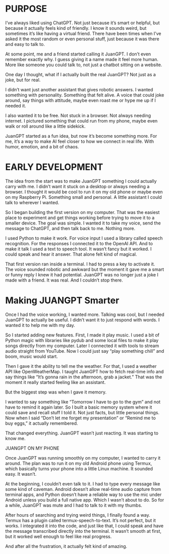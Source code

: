 # PURPOSE

I’ve always liked using ChatGPT. Not just because it’s smart or helpful, but because it actually feels kind of friendly. I know it sounds weird, but sometimes it’s like having a virtual friend. There have been times when I’ve asked it the most random or even personal stuff, just because it was there and easy to talk to.

At some point, me and a friend started calling it JuanGPT. I don’t even remember exactly why. I guess giving it a name made it feel more human. More like someone you could talk to, not just a chatbot sitting on a website.

One day I thought, what if I actually built the real JuanGPT? Not just as a joke, but for real.

I didn’t want just another assistant that gives robotic answers. I wanted something with personality. Something that felt alive. A voice that could joke around, say things with attitude, maybe even roast me or hype me up if I needed it.

I also wanted it to be free. Not stuck in a browser. Not always needing internet. I pictured something that could run from my phone, maybe even walk or roll around like a little sidekick.

JuanGPT started as a fun idea, but now it’s become something more. For me, it’s a way to make AI feel closer to how we connect in real life. With humor, emotion, and a bit of chaos.

# EARLY DEVELOPMENT

The idea from the start was to make JuanGPT something I could actually carry with me. I didn’t want it stuck on a desktop or always needing a browser. I thought it would be cool to run it on my old phone or maybe even on my Raspberry Pi. Something small and personal. A little assistant I could talk to wherever I wanted.

So I began building the first version on my computer. That was the easiest place to experiment and get things working before trying to move it to a smaller device. The goal was simple. I wanted it to take my voice, send the message to ChatGPT, and then talk back to me. Nothing more.

I used Python to make it work. For voice input I used a library called speech recognition. For the responses I connected it to the OpenAI API. And to make it talk I used a text to speech tool. It wasn’t fancy but it worked. I could speak and hear it answer. That alone felt kind of magical.

That first version ran inside a terminal. I had to press a key to activate it. The voice sounded robotic and awkward but the moment it gave me a smart or funny reply I knew it had potential. JuanGPT was no longer just a joke I made with a friend. It was real. And I couldn’t stop there.

# Making JUANGPT Smarter

Once I had the voice working, I wanted more. Talking was cool, but I needed JuanGPT to actually be useful. I didn’t want it to just respond with words. I wanted it to help me with my day.

So I started adding new features. First, I made it play music. I used a bit of Python magic with libraries like pydub and some local files to make it play songs directly from my computer. Later I connected it with tools to stream audio straight from YouTube. Now I could just say “play something chill” and boom, music would start.

Then I gave it the ability to tell me the weather. For that, I used a weather API like OpenWeatherMap. I taught JuanGPT how to fetch real-time info and say things like “It’s gonna rain in the afternoon, grab a jacket.” That was the moment it really started feeling like an assistant.

But the biggest step was when I gave it memory.

I wanted to say something like “Tomorrow I have to go to the gym” and not have to remind it again later. So I built a basic memory system where it could save and recall stuff I told it. Not just facts, but little personal things. Now when I said “Don’t let me forget my presentation” or “Remind me to buy eggs,” it actually remembered.

That changed everything. JuanGPT wasn’t just reacting. It was starting to know me.

JUANGPT ON MY PHONE

Once JuanGPT was running smoothly on my computer, I wanted to carry it around. The plan was to run it on my old Android phone using Termux, which basically turns your phone into a little Linux machine. It sounded easy. It wasn’t.

At the beginning, I couldn’t even talk to it. I had to type every message like some kind of caveman. Android doesn’t allow real-time audio capture from terminal apps, and Python doesn’t have a reliable way to use the mic under Android unless you build a full native app. Which I wasn’t about to do. So for a while, JuanGPT was mute and I had to talk to it with my thumbs.

After hours of searching and trying weird things, I finally found a way. Termux has a plugin called termux-speech-to-text. It’s not perfect, but it works. I integrated it into the code, and just like that, I could speak and have the message transcribed directly into the terminal. It wasn’t smooth at first, but it worked well enough to feel like real progress.

And after all the frustration, it actually felt kind of amazing.
